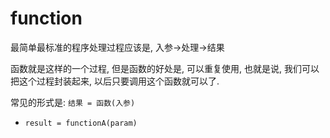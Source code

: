 # function

最简单最标准的程序处理过程应该是, 入参->处理->结果

函数就是这样的一个过程, 但是函数的好处是, 可以重复使用, 也就是说, 我们可以把这个过程封装起来, 以后只要调用这个函数就可以了.

常见的形式是: `结果 = 函数(入参)`
- `result = functionA(param)`

